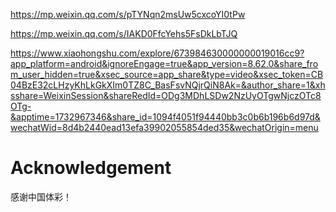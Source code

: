 

https://mp.weixin.qq.com/s/pTYNqn2msUw5cxcoYI0tPw

https://mp.weixin.qq.com/s/IAKD0FfcYehs5FsDkLbTJQ

https://www.xiaohongshu.com/explore/673984630000000019016cc9?app_platform=android&ignoreEngage=true&app_version=8.62.0&share_from_user_hidden=true&xsec_source=app_share&type=video&xsec_token=CB04BzE32cLHzyKhLkGkXIm0TZ8C_BasFsvNQjrQiN8Ak=&author_share=1&xhsshare=WeixinSession&shareRedId=ODg3MDhLSDw2NzUyOTgwNjczOTc8OTg-&apptime=1732967346&share_id=1094f4051f94440bb3c0b6b196b6d97d&wechatWid=8d4b2440ead13efa39902055854ded35&wechatOrigin=menu


# Acknowledgement
感谢中国体彩！
